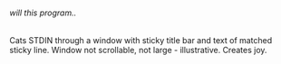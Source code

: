 ######  will this program..

Cats STDIN through a window with sticky title bar and text of matched sticky line.
Window not scrollable, not large - illustrative.
Creates joy.
